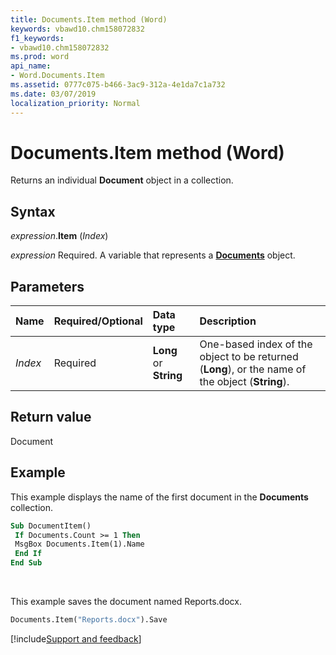 ```yaml
---
title: Documents.Item method (Word)
keywords: vbawd10.chm158072832
f1_keywords:
- vbawd10.chm158072832
ms.prod: word
api_name:
- Word.Documents.Item
ms.assetid: 0777c075-b466-3ac9-312a-4e1da7c1a732
ms.date: 03/07/2019
localization_priority: Normal
---
```



# Documents.Item method (Word)

Returns an individual **Document** object in a collection.


## Syntax

_expression_.**Item** (_Index_)

_expression_ Required. A variable that represents a **[Documents](Word.Documents.md)** object.


## Parameters

|Name|Required/Optional|Data type|Description|
|:-----|:-----|:-----|:-----|
| _Index_|Required| **Long** or **String**|One-based index of the object to be returned (**Long**), or the name of the object (**String**).|

## Return value

Document


## Example

This example displays the name of the first document in the **Documents** collection.

```vb
Sub DocumentItem() 
 If Documents.Count >= 1 Then 
 MsgBox Documents.Item(1).Name 
 End If 
End Sub
```

<br/>

This example saves the document named Reports.docx.

```vb
Documents.Item("Reports.docx").Save
```



[!include[Support and feedback](~/includes/feedback-boilerplate.md)]